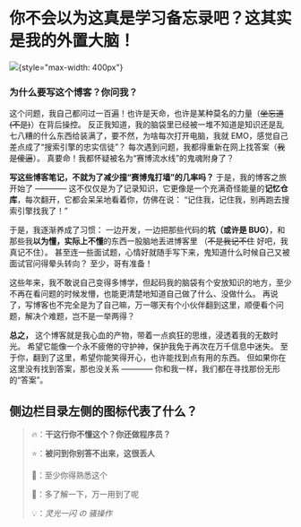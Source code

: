 # 你不会以为这真是学习备忘录吧？这其实是我的外置大脑！

![](https://namichong.obs.cn-south-1.myhuaweicloud.com/Blog/images/code_is_copy.png){style="max-width: 400px"}

### 为什么要写这个博客？你问我？

这个问题，我自己都问过一百遍！也许是天命，也许是某种莫名的力量（~~坐忘道(不是)~~）在背后操控。
反正我知道，我的脑袋里已经被一堆不知道是知识还是乱七八糟的什么东西给装满了，要不然，为啥每次打开电脑，我就 EMO，感觉自己差点成了“搜索引擎的忠实信徒”？
每次遇到问题，我都得重新在网上找答案（~~我是傻逼~~）。
真要命！我都怀疑被名为“赛博流水线”的鬼魂附身了？

**写这些博客笔记，不就为了减少撞“赛博鬼打墙”的几率吗？**
于是，我的博客之旅开始了 ———— 这不仅仅是为了记录知识，它更像是一个充满奇怪能量的**记忆仓库**，每次翻开，它都会呆呆地看着你，仿佛在说：
“记住我，记住我，别再跑去搜索引擎找我了！”

于是，我逐渐养成了习惯：
一边开发，一边把那些代码的**坑（或许是 BUG）**，和那些我**以为懂，实际上不懂**的东西一股脑地丢进博客里
（~~不是我记不住~~ 好吧，我真记不住）。
甚至连一些面试题，心情好就随手写下来，鬼知道什么时候自己又被面试官问得晕头转向？
至少，哥有准备！

这些年来，我不敢说自己变得多博学，但起码我的脑袋有个安放知识的地方，至少不再在看问题的时候发懵，也能更清楚地知道自己做了什么、没做什么。
再说了，写博客也不完全是为了自己嘛，万一哪天有个小伙伴翻到这里，顺便看个问题，解决个难题，岂不是一举两得？

**总之，** 这个博客就是我心血的产物，带着一点疯狂的思维，浸透着我的无数时光。
希望它能像一个永不疲倦的守护神，保护我免于再次在万千信息中迷失。
至于你，翻到了这里，希望你能笑得开心，也许能找到点有用的东西。
但如果你在这里没有找到答案，那也没关系 ———— 你和我一样，我们都在寻找那份无形的“答案”。

## 侧边栏目录左侧的图标代表了什么？

> 🔥：**干这行你不懂这个？你还做程序员？**
>
> ⭐：**被问到你别答不出来，这很丢人**
>
> 🔸：至少你得熟悉这个
>
> 🔹：多了解一下，万一用到了呢
>
> 💡：*灵光一闪 の 骚操作*


